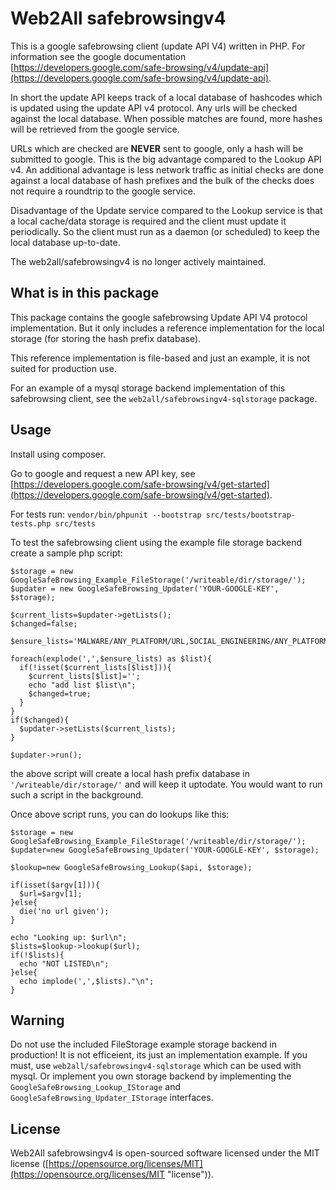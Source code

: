# Web2All safebrowsingv4

This is a google safebrowsing client (update API V4) written in PHP.
For information see the google documentation [https://developers.google.com/safe-browsing/v4/update-api](https://developers.google.com/safe-browsing/v4/update-api).

In short the update API keeps track of a local database of hashcodes which is updated using the update API v4 protocol. Any urls will be checked against the local database. When possible matches are found, more hashes will be retrieved from the google service. 

URLs which are checked are **NEVER** sent to google, only a hash will be submitted to google. This is the big advantage compared to the Lookup API v4. An additional advantage is less network traffic as initial checks are done against a local database of hash prefixes and the bulk of the checks does not require a roundtrip to the google service.

Disadvantage of the Update service compared to the Lookup service is that a local cache/data storage is required and the client must update it periodically. So the client must run as a daemon (or scheduled) to keep the local database up-to-date.

The web2all/safebrowsingv4 is no longer actively maintained.

## What is in this package ##

This package contains the google safebrowsing Update API V4 protocol implementation. But it only includes a reference implementation for the local storage (for storing the hash prefix database).

This reference implementation is file-based and just an example, it is not suited for production use.

For an example of a mysql storage backend implementation of this safebrowsing client, see the `web2all/safebrowsingv4-sqlstorage` package.

## Usage ##

Install using composer.

Go to google and request a new API key, see [https://developers.google.com/safe-browsing/v4/get-started](https://developers.google.com/safe-browsing/v4/get-started).

For tests run:
`vendor/bin/phpunit --bootstrap src/tests/bootstrap-tests.php src/tests`

To test the safebrowsing client using the example file storage backend create a sample php script:

    $storage = new GoogleSafeBrowsing_Example_FileStorage('/writeable/dir/storage/');
    $updater = new GoogleSafeBrowsing_Updater('YOUR-GOOGLE-KEY', $storage);

    $current_lists=$updater->getLists();
    $changed=false;

    $ensure_lists='MALWARE/ANY_PLATFORM/URL,SOCIAL_ENGINEERING/ANY_PLATFORM/URL,UNWANTED_SOFTWARE/ANY_PLATFORM/URL,POTENTIALLY_HARMFUL_APPLICATION/ANDROID/URL,POTENTIALLY_HARMFUL_APPLICATION/IOS/URL';

    foreach(explode(',',$ensure_lists) as $list){
      if(!isset($current_lists[$list])){
        $current_lists[$list]='';
        echo "add list $list\n";
        $changed=true;
      }
    }
    if($changed){
      $updater->setLists($current_lists);
    }

    $updater->run();

the above script will create a local hash prefix database in `'/writeable/dir/storage/'` and will keep it uptodate. You would want to run such a script in the background.

Once above script runs, you can do lookups like this:

    $storage = new GoogleSafeBrowsing_Example_FileStorage('/writeable/dir/storage/');
    $updater=new GoogleSafeBrowsing_Updater('YOUR-GOOGLE-KEY', $storage);
    
    $lookup=new GoogleSafeBrowsing_Lookup($api, $storage);

    if(isset($argv[1])){
      $url=$argv[1];
    }else{
      die('no url given');
    }

    echo "Looking up: $url\n";
    $lists=$lookup->lookup($url);
    if(!$lists){
      echo "NOT LISTED\n";
    }else{
      echo implode(',',$lists)."\n";
    }

## Warning ##

Do not use the included FileStorage example storage backend in production! It is not efficeient, its just an implementation example. If you must, use `web2all/safebrowsingv4-sqlstorage` which can be used with mysql. Or implement you own storage backend by implementing the `GoogleSafeBrowsing_Lookup_IStorage` and `GoogleSafeBrowsing_Updater_IStorage` interfaces.

## License ##

Web2All safebrowsingv4 is open-sourced software licensed under the MIT license ([https://opensource.org/licenses/MIT](https://opensource.org/licenses/MIT "license")).

